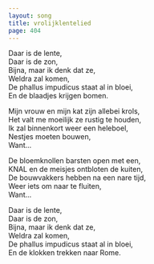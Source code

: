 ```yaml
---
layout: song
title: vrolijklentelied
page: 404
---
```


Daar is de lente,  
Daar is de zon,  
Bijna, maar ik denk dat ze,  
Weldra zal komen,  
De phallus impudicus staat al in bloei,  
En de blaadjes krijgen bomen.  

Mijn vrouw en mijn kat zijn allebei krols,  
Het valt me moeilijk ze rustig te houden,  
Ik zal binnenkort weer een heleboel,  
Nestjes moeten bouwen,  
Want...  

De bloemknollen barsten open met een,  
KNAL en de meisjes ontbloten de kuiten,  
De bouwvakkers hebben na een nare tijd,  
Weer iets om naar te fluiten,  
Want...  

Daar is de lente,  
Daar is de zon,  
Bijna, maar ik denk dat ze,  
Weldra zal komen,  
De phallus impudicus staat al in bloei,  
En de klokken trekken naar Rome.  
